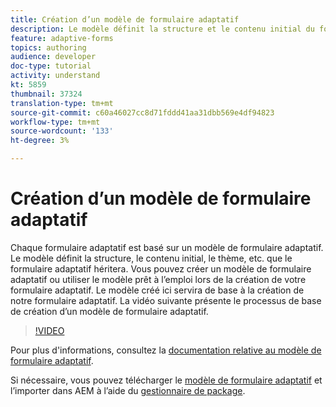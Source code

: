 ```yaml
---
title: Création d’un modèle de formulaire adaptatif
description: Le modèle définit la structure et le contenu initial du formulaire adaptatif.
feature: adaptive-forms
topics: authoring
audience: developer
doc-type: tutorial
activity: understand
kt: 5859
thumbnail: 37324
translation-type: tm+mt
source-git-commit: c60a46027cc8d71fddd41aa31dbb569e4df94823
workflow-type: tm+mt
source-wordcount: '133'
ht-degree: 3%

---
```



# Création d’un modèle de formulaire adaptatif

Chaque formulaire adaptatif est basé sur un modèle de formulaire adaptatif. Le modèle définit la structure, le contenu initial, le thème, etc. que le formulaire adaptatif héritera. Vous pouvez créer un modèle de formulaire adaptatif ou utiliser le modèle prêt à l’emploi lors de la création de votre formulaire adaptatif.
Le modèle créé ici servira de base à la création de notre formulaire adaptatif.
La vidéo suivante présente le processus de base de création d’un modèle de formulaire adaptatif.

>[!VIDEO](https://video.tv.adobe.com/v/37324/quality=9)

Pour plus d&#39;informations, consultez la [documentation relative au modèle de formulaire adaptatif](https://docs.adobe.com/content/help/en/experience-manager-65/forms/adaptive-forms-advanced-authoring/template-editor.html).

Si nécessaire, vous pouvez télécharger le [modèle de formulaire adaptatif](assets/peak-application-template.zip) et l’importer dans AEM à l’aide du [gestionnaire de package](http://localhost:4502/crx/packmgr/index.jsp).





